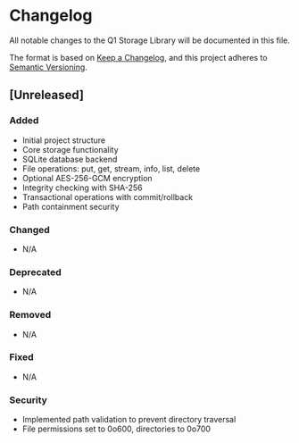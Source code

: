 # Changelog

All notable changes to the Q1 Storage Library will be documented in this file.

The format is based on [Keep a Changelog](https://keepachangelog.com/en/1.0.0/),
and this project adheres to [Semantic Versioning](https://semver.org/spec/v2.0.0.html).

## [Unreleased]

### Added
- Initial project structure
- Core storage functionality
- SQLite database backend
- File operations: put, get, stream, info, list, delete
- Optional AES-256-GCM encryption
- Integrity checking with SHA-256
- Transactional operations with commit/rollback
- Path containment security

### Changed
- N/A

### Deprecated
- N/A

### Removed
- N/A

### Fixed
- N/A

### Security
- Implemented path validation to prevent directory traversal
- File permissions set to 0o600, directories to 0o700
